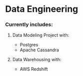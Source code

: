 # Data Engineering

### Currently includes: 

1. Data Modeling Project with:
    - Postgres
    - Apache Cassandra

2. Data Warehousing with:
    - AWS Redshift
